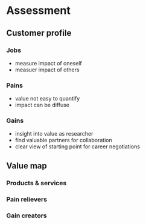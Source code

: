 # Assessment

## Customer profile

### Jobs

* measure impact of oneself
* measuer impact of others

### Pains

* value not easy to quantify
* impact can be diffuse

### Gains

* insight into value as researcher
* find valuable partners for collaboration
* clear view of starting point for career negotiations

## Value map

### Products & services

### Pain relievers

### Gain creators
